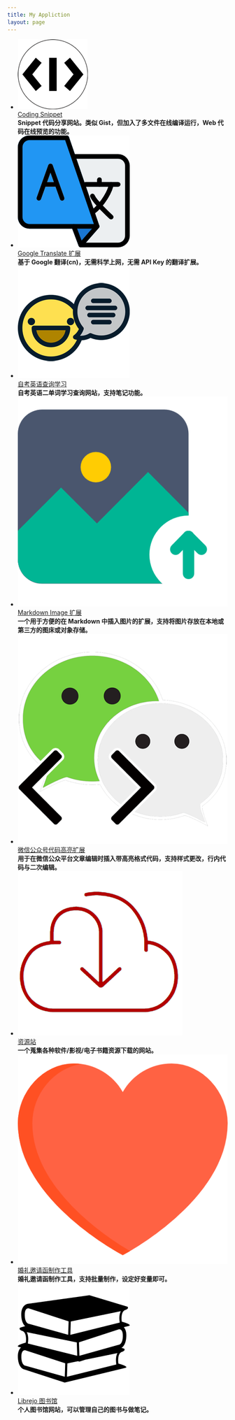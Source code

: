 ```yaml
---
title: My Appliction
layout: page
---
```


<style>
.post ul{
    list-style: none;
    padding: 0;
    flex-wrap: wrap;
    display: flex;
    justify-content: space-between;
}
.post ul>li {
    width: 22%;
}
.post ul>li img {
    width: 100%;
}
.post ul>li strong {
    font-weight: normal;
    position: absolute;
    width: 200px;
    background: rgba(254, 252, 253, .9);
    border: 1px solid #5d5c5f;
    padding: 1em;
    display: none;
    top: 50%;
    left: 50%;
    z-index: 2;
}
.post ul>li:hover strong {
    display: block;
}
.post ul>li a {
    overflow: hidden;
    text-overflow: ellipsis;
    white-space: nowrap;
    display: inline-block;
    width: 100%;
    font-size: .4em;
}
.post ul>li br {
    display: none;
}
</style>

- ![code-snippet](/media/files/app/code-snippet.png)  
  [Coding Snippet](https://code-snippet.cn)  
  **Snippet 代码分享网站。类似 Gist，但加入了多文件在线编译运行，Web 代码在线预览的功能。**
- ![google-translate](/media/files/app/google-translate.png)  
  [Google Translate 扩展](https://marketplace.visualstudio.com/items?itemName=hancel.google-translate)  
  **基于 Google 翻译(cn)，无需科学上网，无需 API Key 的翻译扩展。**
- ![English](/media/files/app/eng.png)  
  [自考英语查询学习](https://eng.sxisa.com)  
  **自考英语二单词学习查询网站，支持笔记功能。**
- ![markdown-image](/media/files/app/markdown-image.png)  
  [Markdown Image 扩展](https://marketplace.visualstudio.com/items?itemName=hancel.markdown-image)  
  **一个用于方便的在 Markdown 中插入图片的扩展，支持将图片存放在本地或第三方的图床或对象存储。**
- ![weixin-code](/media/files/app/weixin-code.png)  
  [微信公众号代码高亮扩展](https://chrome.google.com/webstore/detail/kbiedhbfjcadjlajanccenpiicgdbfaf)  
  **用于在微信公众平台文章编辑时插入带高亮格式代码，支持样式更改，行内代码与二次编辑。**
- ![Resource](/media/files/app/res.png)  
  [资源站](https://res.sxisa.com)  
  **一个蒐集各种软件/影视/电子书籍资源下载的网站。**
- ![Invitation Card Maker](media/files/app/love.png)  
  [婚礼邀请函制作工具](http://marry.git.hancel.org/)  
  **婚礼邀请函制作工具，支持批量制作，设定好变量即可。**
- ![Librejo](media/files/app/librejo.png)  
  [Librejo 图书馆](https://librejo.cn/)  
  **个人图书馆网站，可以管理自己的图书与做笔记。**





